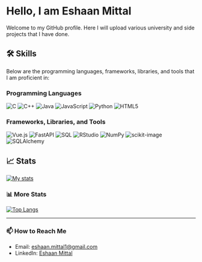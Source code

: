 # Hello, I am Eshaan Mittal

Welcome to my GitHub profile. Here I will upload various university and side projects that I have done.

## 🛠️ Skills

Below are the programming languages, frameworks, libraries, and tools that I am proficient in:

### Programming Languages
![C](https://img.shields.io/badge/-C-A8B9CC?style=for-the-badge&logo=c&logoColor=black)
![C++](https://img.shields.io/badge/-C++-00599C?style=for-the-badge&logo=cplusplus&logoColor=white)
![Java](https://img.shields.io/badge/-Java-007396?style=for-the-badge&logo=java&logoColor=white)
![JavaScript](https://img.shields.io/badge/-JavaScript-F7DF1E?style=for-the-badge&logo=javascript&logoColor=black)
![Python](https://img.shields.io/badge/-Python-3776AB?style=for-the-badge&logo=python&logoColor=white)
![HTML5](https://img.shields.io/badge/-HTML5-E34F26?style=for-the-badge&logo=html5&logoColor=white)

### Frameworks, Libraries, and Tools
![Vue.js](https://img.shields.io/badge/-Vue.js-4FC08D?style=for-the-badge&logo=vue-dot-js&logoColor=white)
![FastAPI](https://img.shields.io/badge/-FastAPI-009688?style=for-the-badge&logo=fastapi&logoColor=white)
![SQL](https://img.shields.io/badge/-SQL-4479A1?style=for-the-badge&logo=sqlite&logoColor=white)
![RStudio](https://img.shields.io/badge/-RStudio-75AADB?style=for-the-badge&logo=rstudio&logoColor=white)
![NumPy](https://img.shields.io/badge/-NumPy-013243?style=for-the-badge&logo=numpy&logoColor=white)
![scikit-image](https://img.shields.io/badge/-scikit--image-F7931E?style=for-the-badge&logo=scikitlearn&logoColor=white)
![SQLAlchemy](https://img.shields.io/badge/-SQLAlchemy-007396?style=for-the-badge&logo=sqlalchemy&logoColor=white)

## 📈 Stats

[![My stats](https://github-readme-stats.vercel.app/api?username=em1ttal&show_icons=true&theme=radical)](https://github.com/em1ttal)


### 📊 More Stats

[![Top Langs](https://github-readme-stats.vercel.app/api/top-langs/?username=em1ttal&hide_progress=true&layout=compact&theme=radical)](https://github.com/em1ttal)

---

### 📫 How to Reach Me

- Email: [eshaan.mittal1@gmail.com](mailto:eshaan.mittal1@gmail.com)
- LinkedIn: [Eshaan Mittal](https://www.linkedin.com/in/eshaan-mittal-576955231/)
